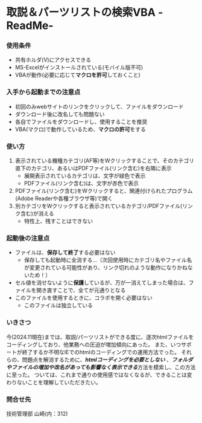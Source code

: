 
# **取説＆パーツリストの検索VBA -ReadMe-**

### 使用条件
- 共有ホルダ(V)にアクセスできる
- MS-Excelがインストールされている(モバイル版不可)
- VBAが動作(必要に応じて**マクロを許可**しておくこと)



### 入手から起動までの注意点
* 初回のみwebサイトのリンクをクリックして、ファイルをダウンロード
* ダウンロード後に改名しても問題ない
* 各自でファイルをダウンロードし、使用することを推奨
* VBA(マクロ)で動作しているため、**マクロの許可**をする


### 使い方
1. 表示されている機種カテゴリ(AF等)をWクリックすることで、そのカテゴリ直下のカテゴリ、あるいはPDFファイル(リンク含む)を右隣に表示
   * 展開表示されているカテゴリは、文字が緑色で表示
   * PDFファイル(リンク含む)は、文字が赤色で表示
2. PDFファイル(リンク含む)をWクリックすると、関連付けられたプログラム(Adobe Readerや各種ブラウザ等)で開く
3. 別カテゴリをWクリックすると表示されているカテゴリ/PDFファイル(リンク含む)が消える
   * 特性上、残すことはできない



### 起動後の注意点
* ファイルは、**保存して終了**する必要はない
  * 保存しても起動時に全消する…（次回使用時にカテゴリ名やファイル名が変更されている可能性があり、リンク切れのような動作になりかねないため！）
* セル値を消せないように**保護**しているが、万が一消えてしまった場合は、ファイルを開き直すことで、全てが元通りとなる
* このファイルを使用するときに、コラボを開く必要はない
  * このファイルは独立している



### いきさつ
今(2024.11現在)までは、取説/パーツリストができる度に、逐次htmlファイルをコーディングしており、他業務への圧迫が増加傾向にあった。
また、いつサポートが終了するか不明なIEでのhtmlのコーディングでの運用方法でった。
それらの、問題点を解消するために、***htmlコーディングを必要としない***
、***フォルダやファイルの増加や改名があっても影響なく表示できる***方法を模索し、この方法に至った。
ついては、これまで通りの使用感ではなくなるが、できることは変わりないことを理解していただきたい。

### 問合せ先
技術管理部 山崎(内：312)
